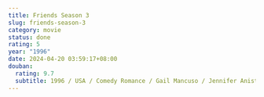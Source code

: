 ```yaml
---
title: Friends Season 3
slug: friends-season-3
category: movie
status: done
rating: 5
year: "1996"
date: 2024-04-20 03:59:17+08:00
douban:
  rating: 9.7
  subtitle: 1996 / USA / Comedy Romance / Gail Mancuso / Jennifer Aniston, Courteney Cox
---
```



